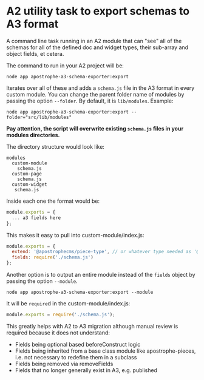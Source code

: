 # A2 utility task to export schemas to A3 format

A command line task running in an A2 module that can "see" all of the schemas for all of the defined doc and widget types, their sub-array and object fields, et cetera.

The command to run in your A2 project will be:

```
node app apostrophe-a3-schema-exporter:export
```

Iterates over all of these and adds a `schema.js` file in the A3 format in every custom module. You can change the parent folder name of modules by passing the option `--folder`. By default, it is `lib/modules`. Example:

```
node app apostrophe-a3-schema-exporter:export --folder="src/lib/modules"
```

**Pay attention, the script will overwrite existing `schema.js` files in your modules directories.**

The directory structure would look like:

```
modules
  custom-module
    schema.js
  custom-page
    schema.js
  custom-widget
   schema.js
```

Inside each one the format would be:

```js
module.exports = {
  ... a3 fields here
};
```

This makes it easy to pull into custom-module/index.js:

```js
module.exports = {
  extend: '@apostrophecms/piece-type', // or whatever type needed as '@apostrophecms/piece-page-type' for example
  fields: require('./schema.js')
};
```

Another option is to output an entire module instead of the `fields` object by passing the option `--module`.

```
node app apostrophe-a3-schema-exporter:export --module
```

It will be `require`d in the custom-module/index.js:

```js
module.exports = require('./schema.js');
```

This greatly helps with A2 to A3 migration although manual review is required because it does not understand:

- Fields being optional based beforeConstruct logic
- Fields being inherited from a base class module like apostrophe-pieces, i.e. not necessary to redefine them in a subclass
- Fields being removed via removeFields
- Fields that no longer generally exist in A3, e.g. published
